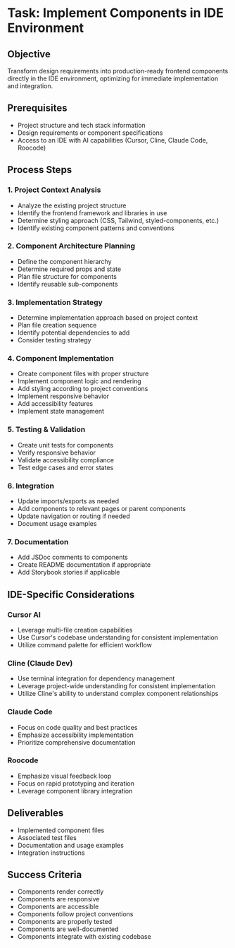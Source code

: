 # Task: Implement Components in IDE Environment

## Objective
Transform design requirements into production-ready frontend components directly in the IDE environment, optimizing for immediate implementation and integration.

## Prerequisites
- Project structure and tech stack information
- Design requirements or component specifications
- Access to an IDE with AI capabilities (Cursor, Cline, Claude Code, Roocode)

## Process Steps

### 1. Project Context Analysis
- Analyze the existing project structure
- Identify the frontend framework and libraries in use
- Determine styling approach (CSS, Tailwind, styled-components, etc.)
- Identify existing component patterns and conventions

### 2. Component Architecture Planning
- Define the component hierarchy
- Determine required props and state
- Plan file structure for components
- Identify reusable sub-components

### 3. Implementation Strategy
- Determine implementation approach based on project context
- Plan file creation sequence
- Identify potential dependencies to add
- Consider testing strategy

### 4. Component Implementation
- Create component files with proper structure
- Implement component logic and rendering
- Add styling according to project conventions
- Implement responsive behavior
- Add accessibility features
- Implement state management

### 5. Testing & Validation
- Create unit tests for components
- Verify responsive behavior
- Validate accessibility compliance
- Test edge cases and error states

### 6. Integration
- Update imports/exports as needed
- Add components to relevant pages or parent components
- Update navigation or routing if needed
- Document usage examples

### 7. Documentation
- Add JSDoc comments to components
- Create README documentation if appropriate
- Add Storybook stories if applicable

## IDE-Specific Considerations

### Cursor AI
- Leverage multi-file creation capabilities
- Use Cursor's codebase understanding for consistent implementation
- Utilize command palette for efficient workflow

### Cline (Claude Dev)
- Use terminal integration for dependency management
- Leverage project-wide understanding for consistent implementation
- Utilize Cline's ability to understand complex component relationships

### Claude Code
- Focus on code quality and best practices
- Emphasize accessibility implementation
- Prioritize comprehensive documentation

### Roocode
- Emphasize visual feedback loop
- Focus on rapid prototyping and iteration
- Leverage component library integration

## Deliverables
- Implemented component files
- Associated test files
- Documentation and usage examples
- Integration instructions

## Success Criteria
- Components render correctly
- Components are responsive
- Components are accessible
- Components follow project conventions
- Components are properly tested
- Components are well-documented
- Components integrate with existing codebase
